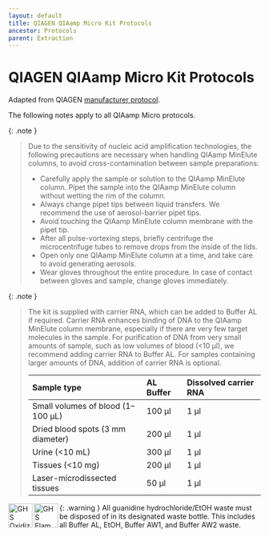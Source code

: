 ```yaml
---
layout: default
title: QIAGEN QIAamp Micro Kit Protocols
ancestor: Protocols
parent: Extraction
---
```


# QIAGEN QIAamp Micro Kit Protocols
Adapted from QIAGEN [manufacturer protocol](https://www.qiagen.com/ch/~/media/4D8DF38311F64606847546D1A40F0985.ashx).

The following notes apply to all QIAamp Micro protocols.

{: .note }
> Due to the sensitivity of nucleic acid amplification technologies, the following precautions are necessary when handling QIAamp MinElute columns, to avoid cross-contamination between sample preparations:
> - Carefully apply the sample or solution to the QIAamp MinElute column. Pipet the sample into the QIAamp MinElute column without wetting the rim of the column.
> - Always change pipet tips between liquid transfers. We recommend the use of aerosol-barrier pipet tips.
> - Avoid touching the QIAamp MinElute column membrane with the pipet tip.
> - After all pulse-vortexing steps, briefly centrifuge the microcentrifuge tubes to remove drops from the inside of the lids.
> - Open only one QIAamp MinElute column at a time, and take care to avoid generating aerosols.
> - Wear gloves throughout the entire procedure. In case of contact between gloves and sample, change gloves immediately.

{: .note }
> The kit is supplied with carrier RNA, which can be added to Buffer AL if required. Carrier RNA enhances binding of DNA to the QIAamp MinElute column membrane, especially if there are very few target molecules in the sample.
> For purification of DNA from very small amounts of sample, such as low volumes of blood (<10 µl), we recommend adding carrier RNA to Buffer AL. For samples containing larger amounts of DNA, addition of carrier RNA is optional.
>
> | Sample type                       | AL Buffer      | Dissolved carrier RNA |
> |:----------------------------------|:---------------|:----------------------|
> | Small volumes of blood (1–100 µL) | 100 µl         | 1 µl                  |
> | Dried blood spots (3 mm diameter) | 200 µl         | 1 µl                  |
> | Urine (<10 mL)                    | 300 µl         | 1 µl                  |
> | Tissues (<10 mg)                  | 200 µl         | 1 µl                  |
> | Laser-microdissected tissues      |  50 µl         | 1 µl                  |

{: .warning }
<img src='https://github.com/CCG-CAS/gh-pages/blob/main/assets/GHS-oxidizing.png?raw=true'
    alt="GHS Oxidizing" 
    width='48'
    align='left'>
<img src='https://github.com/CCG-CAS/gh-pages/blob/main/assets/GHS-flammable.png?raw=true'
    alt='GHS Flammable'
    width="48"
    align='left'>
All guanidine hydrochloride/EtOH waste must be disposed of in its designated waste bottle. This includes all Buffer AL, EtOH, Buffer AW1, and Buffer AW2 waste.


